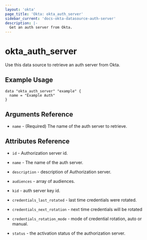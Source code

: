 ```yaml
---
layout: 'okta'
page_title: 'Okta: okta_auth_server'
sidebar_current: 'docs-okta-datasource-auth-server'
description: |-
  Get an auth server from Okta.
---
```


# okta_auth_server

Use this data source to retrieve an auth server from Okta.

## Example Usage

```hcl
data "okta_auth_server" "example" {
  name = "Example Auth"
}
```

## Arguments Reference

- `name` - (Required) The name of the auth server to retrieve.

## Attributes Reference

- `id` - Authorization server id.

- `name` - The name of the auth server.

- `description` - description of Authorization server.

- `audiences` - array of audiences.

- `kid` - auth server key id.

- `credentials_last_rotated` - last time credentials were rotated.

- `credentials_next_rotation` - next time credentials will be rotated

- `credentials_rotation_mode` - mode of credential rotation, auto or manual.

- `status` - the activation status of the authorization server.

